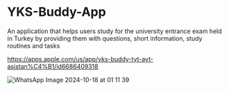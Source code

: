 # YKS-Buddy-App

An application that helps users study for the university entrance exam held in Turkey by
providing them with questions, short information, study routines and tasks

https://apps.apple.com/us/app/yks-buddy-tyt-ayt-asistan%C4%B1/id6686409318

![WhatsApp Image 2024-10-18 at 01 11 39](https://github.com/user-attachments/assets/44e1874e-b67d-4e25-802c-e511d5496294)
